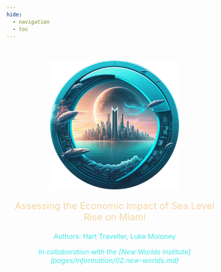 ```yaml
---
hide:
  - navigation
  - toc
---
```


<style>
.md-typeset h1,
.md-content__button {display: none;}
</style>

<br>
<br>

<div align="center">
  <img src="assets/logos/miamilost.logo.large.png" width="300" height="300">
</div>

<p style="text-align: center; font-size: 22px; color:#F6D6A5">Assessing the Economic Impact of Sea Level Rise on Miami</p>
<p style="text-align: center; font-size: 16px; color:#42E8E8">Authors: Hart Traveller, Luke Moloney</p>
<p markdown style="text-align: center; font-size: 16px; color:#42E8E8"><i>In collaboration with the [New Worlds Institute](pages/information/02.new-worlds.md)</i></p>
